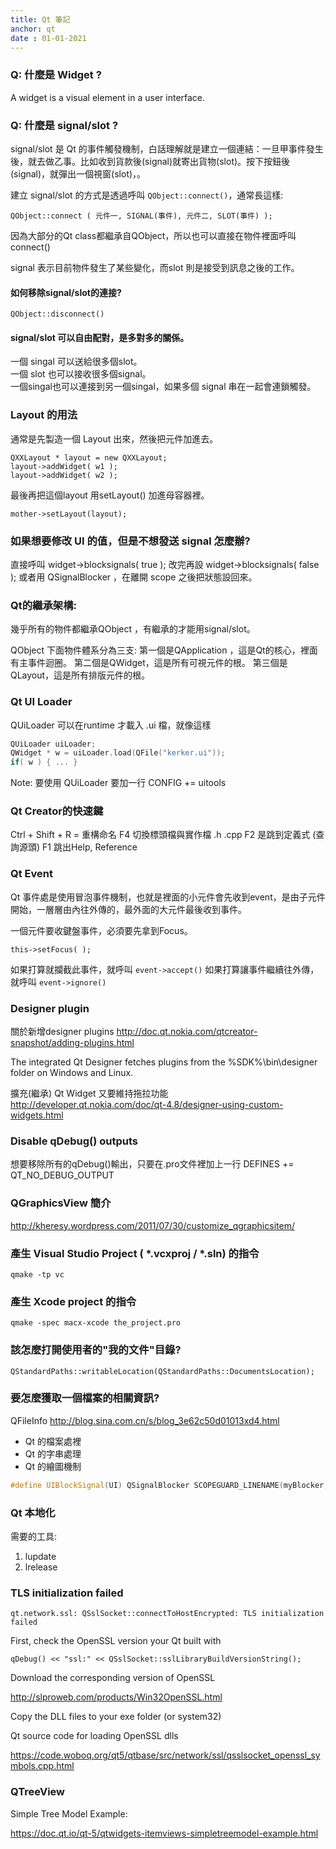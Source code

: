 ```yaml
---
title: Qt 筆記
anchor: qt
date : 01-01-2021
---
```



### Q: 什麼是 Widget ?
A widget is a visual element in a user interface.

### Q: 什麼是 signal/slot ?

signal/slot 是 Qt 的事件觸發機制，白話理解就是建立一個連結：一旦甲事件發生後，就去做乙事。比如收到貨款後(signal)就寄出貨物(slot)。按下按鈕後(signal)，就彈出一個視窗(slot)，。

建立 signal/slot 的方式是透過呼叫 `QObject::connect()`，通常長這樣:

    QObject::connect ( 元件一, SIGNAL(事件), 元件二, SLOT(事件) );

因為大部分的Qt class都繼承自QObject，所以也可以直接在物件裡面呼叫connect()

signal 表示目前物件發生了某些變化，而slot 則是接受到訊息之後的工作。


#### 如何移除signal/slot的連接?

    QObject::disconnect()


#### signal/slot 可以自由配對，是多對多的關係。

一個 singal 可以送給很多個slot。<br>
一個 slot 也可以接收很多個signal。<br>
一個singal也可以連接到另一個singal，如果多個 signal 串在一起會連鎖觸發。


### Layout 的用法

通常是先製造一個 Layout 出來，然後把元件加進去。

```
QXXLayout * layout = new QXXLayout;
layout->addWidget( w1 );
layout->addWidget( w2 );
```

最後再把這個layout 用setLayout() 加進母容器裡。

    mother->setLayout(layout);

### 如果想要修改 UI 的值，但是不想發送 signal 怎麼辦?

直接呼叫 widget->blocksignals( true ); 改完再設 widget->blocksignals( false );
或者用 QSignalBlocker ，在離開 scope 之後把狀態設回來。


###  Qt的繼承架構:

幾乎所有的物件都繼承QObject ，有繼承的才能用signal/slot。

QObject 下面物件體系分為三支: 
第一個是QApplication ，這是Qt的核心，裡面有主事件迴圈。
第二個是QWidget，這是所有可視元件的根。
第三個是QLayout，這是所有排版元件的根。

### Qt UI Loader

QUiLoader 可以在runtime 才載入 .ui 檔，就像這樣

```cpp
QUiLoader uiLoader;
QWidget * w = uiLoader.load(QFile("kerker.ui"));
if( w ) { ... }
```

Note: 要使用 QUiLoader 要加一行 CONFIG += uitools

### Qt Creator的快速鍵

Ctrl + Shift + R = 重構命名
F4 切換標頭檔與實作檔 .h .cpp 
F2 是跳到定義式 (查詢源頭)
F1 跳出Help, Reference

### Qt Event

Qt 事件處是使用冒泡事件機制，也就是裡面的小元件會先收到event，是由子元件開始，一層層由內往外傳的，最外面的大元件最後收到事件。

一個元件要收鍵盤事件，必須要先拿到Focus。

    this->setFocus( );

如果打算就攔截此事件，就呼叫 `event->accept()`
如果打算讓事件繼續往外傳，就呼叫 `event->ignore()`

### Designer plugin 

關於新增designer plugins
http://doc.qt.nokia.com/qtcreator-snapshot/adding-plugins.html

The integrated Qt Designer  fetches plugins from the %SDK%\bin\designer folder on Windows and Linux.

擴充(繼承) Qt Widget 又要維持拖拉功能
http://developer.qt.nokia.com/doc/qt-4.8/designer-using-custom-widgets.html

### Disable qDebug() outputs

想要移除所有的qDebug()輸出，只要在.pro文件裡加上一行
DEFINES += QT_NO_DEBUG_OUTPUT

### QGraphicsView 簡介

http://kheresy.wordpress.com/2011/07/30/customize_qgraphicsitem/


### 產生 Visual Studio Project ( *.vcxproj / *.sln) 的指令

    qmake -tp vc

### 產生 Xcode project 的指令

    qmake -spec macx-xcode the_project.pro

### 該怎麼打開使用者的"我的文件"目錄?

    QStandardPaths::writableLocation(QStandardPaths::DocumentsLocation);

### 要怎麼獲取一個檔案的相關資訊?

QFileInfo
http://blog.sina.com.cn/s/blog_3e62c50d01013xd4.html

- Qt 的檔案處裡
- Qt 的字串處理
- Qt 的繪圖機制

```cpp
#define UIBlockSignal(UI) QSignalBlocker SCOPEGUARD_LINENAME(myBlocker, __LINE__)  ((UI));
```

### Qt 本地化

需要的工具:

1. lupdate
2. lrelease

### TLS initialization failed 

    qt.network.ssl: QSslSocket::connectToHostEncrypted: TLS initialization failed

First, check the OpenSSL version your Qt built with

    qDebug() << "ssl:" << QSslSocket::sslLibraryBuildVersionString();

Download the corresponding version of OpenSSL

<http://slproweb.com/products/Win32OpenSSL.html>

Copy the DLL files to your exe folder (or system32)

Qt source code for loading OpenSSL dlls

<https://code.woboq.org/qt5/qtbase/src/network/ssl/qsslsocket_openssl_symbols.cpp.html>


### QTreeView 

Simple Tree Model Example:

<https://doc.qt.io/qt-5/qtwidgets-itemviews-simpletreemodel-example.html>
